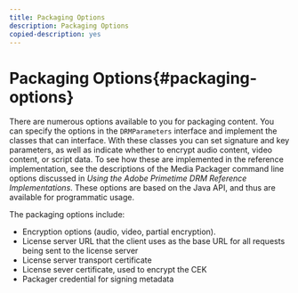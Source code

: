```yaml
---
title: Packaging Options
description: Packaging Options
copied-description: yes
---
```


# Packaging Options{#packaging-options}

There are numerous options available to you for packaging content. You can specify the options in the `DRMParameters` interface and implement the classes that can interface. With these classes you can set signature and key parameters, as well as indicate whether to encrypt audio content, video content, or script data. To see how these are implemented in the reference implementation, see the descriptions of the Media Packager command line options discussed in *Using the Adobe Primetime DRM Reference Implementations*. These options are based on the Java API, and thus are available for programmatic usage.

The packaging options include:

* Encryption options (audio, video, partial encryption). 
* License server URL that the client uses as the base URL for all requests being sent to the license server 
* License server transport certificate 
* License sever certificate, used to encrypt the CEK 
* Packager credential for signing metadata

